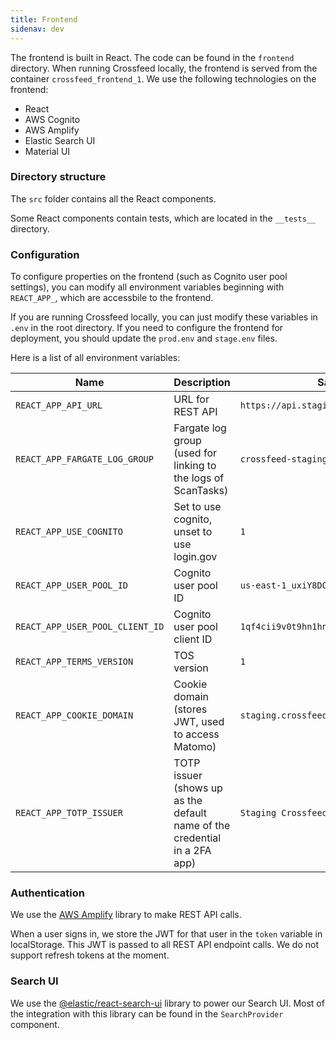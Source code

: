 ```yaml
---
title: Frontend
sidenav: dev
---
```


The frontend is built in React. The code can be found in the `frontend` directory.
When running Crossfeed locally, the frontend is served from the container
`crossfeed_frontend_1`. We use the following technologies
on the frontend:

- React
- AWS Cognito
- AWS Amplify
- Elastic Search UI
- Material UI

### Directory structure

The `src` folder contains all the React components.

Some React components contain tests, which are located in the `__tests__` directory.

### Configuration

To configure properties on the frontend (such as Cognito user pool settings), you can modify
all environment variables beginning with `REACT_APP_`, which are accessbile to the frontend.

If you are running Crossfeed locally, you can just modify these variables in `.env` in the root
directory. If you need to configure the frontend for deployment, you should update the
`prod.env` and `stage.env` files.

Here is a list of all environment variables:

| Name                            | Description                                                               | Sample value                                  |
| ------------------------------- | ------------------------------------------------------------------------- | --------------------------------------------- |
| `REACT_APP_API_URL`             | URL for REST API                                                          | `https://api.staging.crossfeed.cyber.dhs.gov` |
| `REACT_APP_FARGATE_LOG_GROUP`   | Fargate log group (used for linking to the logs of ScanTasks)             | `crossfeed-staging-worker`                    |
| `REACT_APP_USE_COGNITO`         | Set to use cognito, unset to use login.gov                                | `1`                                           |
| `REACT_APP_USER_POOL_ID`        | Cognito user pool ID                                                      | `us-east-1_uxiY8DOum`                         |
| `REACT_APP_USER_POOL_CLIENT_ID` | Cognito user pool client ID                                               | `1qf4cii9v0t9hn1hnr54f2ao0j`                  |
| `REACT_APP_TERMS_VERSION`       | TOS version                                                               | `1`                                           |
| `REACT_APP_COOKIE_DOMAIN`       | Cookie domain (stores JWT, used to access Matomo)                         | `staging.crossfeed.cyber.dhs.gov`             |
| `REACT_APP_TOTP_ISSUER`         | TOTP issuer (shows up as the default name of the credential in a 2FA app) | `Staging Crossfeed`                           |

### Authentication

We use the [AWS Amplify](https://docs.amplify.aws/) library to make REST API calls.

When a user signs in, we store the JWT for that user in the `token` variable in localStorage. This JWT is
passed to all REST API endpoint calls. We do not support refresh tokens at the moment.

### Search UI

We use the [@elastic/react-search-ui](https://github.com/elastic/search-ui) library to power our Search UI.
Most of the integration with this library can be found in the `SearchProvider` component.

